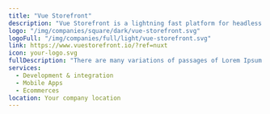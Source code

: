 ```yaml
---
title: "Vue Storefront"
description: "Vue Storefront is a lightning fast platform for headless Commerce. Boost your site performance, shape the customer journey and free your developer's creativity."
logo: "/img/companies/square/dark/vue-storefront.svg"
logoFull: "/img/companies/full/light/vue-storefront.svg"
link: https://www.vuestorefront.io/?ref=nuxt
icon: your-logo.svg
fullDescription: "There are many variations of passages of Lorem Ipsum available, but the majority have suffered alteration in some form, by injected humour, or randomised words which don't look even slightly believable. If you are going to use a passage of Lorem Ipsum, you need to be sure there isn't anything embarrassing hidden in the middle of text. All the Lorem Ipsum generators on the Internet tend to repeat predefined chunks as necessary, making this the first true generator on the Internet. It uses a dictionary of over 200 Latin words, combined with a handful of model sentence structures, to generate Lorem Ipsum which looks reasonable. The generated Lorem Ipsum is therefore always free from repetition, injected humour, or non-characteristic words etc."
services:
  - Development & integration
  - Mobile Apps
  - Ecommerces
location: Your company location
---
```

